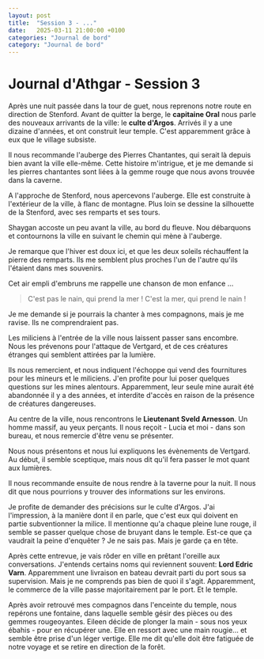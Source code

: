 ```yaml
---
layout: post
title:  "Session 3 - ..."
date:   2025-03-11 21:00:00 +0100
categories: "Journal de bord"
category: "Journal de bord"
---
```


# Journal d'Athgar - Session 3

Après une nuit passée dans la tour de guet, nous reprenons notre route en direction de Stenford. Avant de quitter la berge, le **capitaine Oral** nous parle des nouveaux arrivants de la ville: le **culte d'Argos**. Arrivés il y a une dizaine d'années, et ont construit leur temple. C'est apparemment grâce à eux que le village subsiste.

Il nous recommande l'auberge des Pierres Chantantes, qui serait là depuis bien avant la ville elle-même.
Cette histoire m'intrigue, et je me demande si les pierres chantantes sont liées à la gemme rouge que nous avons trouvée dans la caverne.

A l'approche de Stenford, nous apercevons l'auberge. Elle est construite à l'extérieur de la ville, à flanc de montagne. Plus loin se dessine la silhouette de la Stenford, avec ses remparts et ses tours.

Shaygan accoste un peu avant la ville, au bord du fleuve.
Nou débarquons et contournons la ville en suivant le chemin qui mène à l'auberge.

Je remarque que l'hiver est doux ici, et que les deux soleils réchauffent la pierre des remparts. Ils me semblent plus proches l'un de l'autre qu'ils l'étaient dans mes souvenirs.

Cet air empli d'embruns me rappelle une chanson de mon enfance ...
> C'est pas le nain, qui prend la mer ! C'est la mer, qui prend le nain !

Je me demande si je pourrais la chanter à mes compagnons, mais je me ravise. Ils ne comprendraient pas.

Les miliciens à l'entrée de la ville nous laissent passer sans encombre. Nous les prévenons pour l'attaque de Vertgard, et de ces créatures étranges qui semblent attirées par la lumière.

Ils nous remercient, et nous indiquent l'échoppe qui vend des fournitures pour les mineurs et le miliciens. J'en profite pour lui poser quelques questions sur les mines alentours. Apparemment, leur seule mine aurait été abandonnée il y a des années, et interdite d'accès en raison de la présence de créatures dangereuses.

Au centre de la ville, nous rencontrons le **Lieutenant Sveld Arnesson**. Un homme massif, au yeux perçants. Il nous reçoit - Lucia et moi - dans son bureau, et nous remercie d'être venu se présenter.

Nous nous présentons et nous lui expliquons les évènements de Vertgard. Au début, il semble sceptique, mais nous dit qu'il fera passer le mot quant aux lumières.

Il nous recommande ensuite de nous rendre à la taverne pour la nuit. Il nous dit que nous pourrions y trouver des informations sur les environs.

Je profite de demander des précisions sur le culte d'Argos. J'ai l'impression, à la manière dont il en parle, que c'est eux qui doivent en partie subventionner la milice.
Il mentionne qu'a chaque pleine lune rouge, il semble se passer quelque chose de bruyant dans le temple. Est-ce que ça vaudrait la peine d'enquêter ? Je ne sais pas. Mais je garde ça en tête.

Après cette entrevue, je vais rôder en ville en prêtant l'oreille aux conversations. J'entends certains noms qui reviennent souvent: **Lord Edric Varn**. Apparemment une livraison en bateau devrait parti du port sous sa supervision. Mais je ne comprends pas bien de quoi il s'agit. Apparemment, le commerce de la ville passe majoritairement par le port. Et le temple.

Après avoir retrouvé mes compagnos dans l'enceinte du temple, nous repérons une fontaine, dans laquelle semble gésir des pièces ou des gemmes rougeoyantes. Eileen décide de plonger la main - sous nos yeux ébahis - pour en récupérer une. Elle en ressort avec une main rougie... et semble être prise d'un léger vertige. Elle me dit qu'elle doit être fatiguée de notre voyage et se retire en direction de la forêt.


